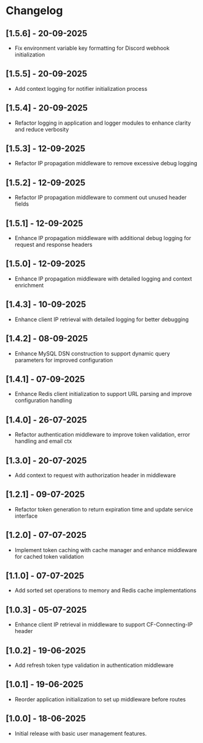 # Changelog 

## [1.5.6] - 20-09-2025
- Fix environment variable key formatting for Discord webhook initialization

## [1.5.5] - 20-09-2025
- Add context logging for notifier initialization process

## [1.5.4] - 20-09-2025
- Refactor logging in application and logger modules to enhance clarity and reduce verbosity

## [1.5.3] - 12-09-2025
- Refactor IP propagation middleware to remove excessive debug logging

## [1.5.2] - 12-09-2025
- Refactor IP propagation middleware to comment out unused header fields

## [1.5.1] - 12-09-2025
- Enhance IP propagation middleware with additional debug logging for request and response headers

## [1.5.0] - 12-09-2025
- Enhance IP propagation middleware with detailed logging and context enrichment

## [1.4.3] - 10-09-2025
- Enhance client IP retrieval with detailed logging for better debugging

## [1.4.2] - 08-09-2025
- Enhance MySQL DSN construction to support dynamic query parameters for improved configuration

## [1.4.1] - 07-09-2025
- Enhance Redis client initialization to support URL parsing and improve configuration handling

## [1.4.0] - 26-07-2025
- Refactor authentication middleware to improve token validation, error handling and email ctx

## [1.3.0] - 20-07-2025
- Add context to request with authorization header in middleware

## [1.2.1] - 09-07-2025
- Refactor token generation to return expiration time and update service interface

## [1.2.0] - 07-07-2025
- Implement token caching with cache manager and enhance middleware for cached token validation

## [1.1.0] - 07-07-2025
- Add sorted set operations to memory and Redis cache implementations

## [1.0.3] - 05-07-2025
- Enhance client IP retrieval in middleware to support CF-Connecting-IP header

## [1.0.2] - 19-06-2025
- Add refresh token type validation in authentication middleware

## [1.0.1] - 19-06-2025
- Reorder application initialization to set up middleware before routes

## [1.0.0] - 18-06-2025
- Initial release with basic user management features.



